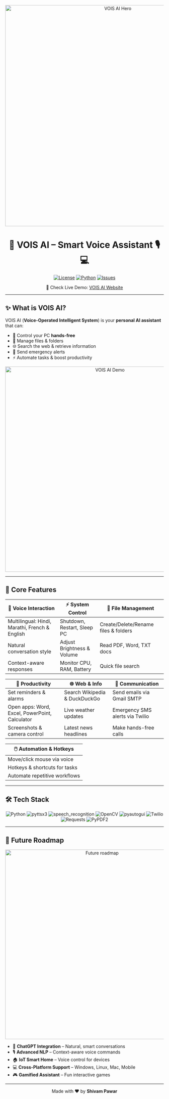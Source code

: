 <p align="center">
  <img src="images/hero.gif" alt="VOIS AI Hero" width="700"/>
</p>

<h1 align="center">🌌 VOIS AI – Smart Voice Assistant 🎙️💻</h1>

<p align="center">
  <a href="LICENSE"><img src="https://img.shields.io/badge/License-MIT-blue?style=for-the-badge" alt="License"></a>
  <a href="https://www.python.org/"><img src="https://img.shields.io/badge/Python-3.11-blue?logo=python&style=for-the-badge" alt="Python"></a>
  <a href="https://github.com/YourUsername/VOIS-Website/issues"><img src="https://img.shields.io/badge/Issues-Open-red?style=for-the-badge" alt="Issues"></a>
</p>

<p align="center">
  🚀 Check Live Demo: <a href="https://vois-website.vercel.app/">VOIS AI Website</a>
</p>

---

## ✨ What is VOIS AI?

VOIS AI (**Voice-Operated Intelligent System**) is your **personal AI assistant** that can:

- 🎯 Control your PC **hands-free**
- 📂 Manage files & folders
- 🌐 Search the web & retrieve information
- 📡 Send emergency alerts
- ⚡ Automate tasks & boost productivity  

<p align="center">
  <img src="images/demo.gif" alt="VOIS AI Demo" width="650"/>
</p>

---

## 🚀 Core Features

<div align="center">

| 🎤 Voice Interaction | ⚡ System Control | 📂 File Management |
|--------------------|----------------|----------------|
| Multilingual: Hindi, Marathi, French & English | Shutdown, Restart, Sleep PC | Create/Delete/Rename files & folders |
| Natural conversation style | Adjust Brightness & Volume | Read PDF, Word, TXT docs |
| Context-aware responses | Monitor CPU, RAM, Battery | Quick file search |

| 📅 Productivity | 🌐 Web & Info | 📡 Communication |
|----------------|---------------|----------------|
| Set reminders & alarms | Search Wikipedia & DuckDuckGo | Send emails via Gmail SMTP |
| Open apps: Word, Excel, PowerPoint, Calculator | Live weather updates | Emergency SMS alerts via Twilio |
| Screenshots & camera control | Latest news headlines | Make hands-free calls |

| 🖱️ Automation & Hotkeys |
|--------------------------|
| Move/click mouse via voice |
| Hotkeys & shortcuts for tasks |
| Automate repetitive workflows |

</div>

---

## 🛠 Tech Stack

<p align="center">
  <img src="https://img.shields.io/badge/Python-3.11-blue?style=for-the-badge&logo=python" alt="Python">
  <img src="https://img.shields.io/badge/pyttsx3-orange?style=for-the-badge" alt="pyttsx3">
  <img src="https://img.shields.io/badge/speech_recognition-red?style=for-the-badge" alt="speech_recognition">
  <img src="https://img.shields.io/badge/OpenCV-blue?style=for-the-badge" alt="OpenCV">
  <img src="https://img.shields.io/badge/pyautogui-green?style=for-the-badge" alt="pyautogui">
  <img src="https://img.shields.io/badge/Twilio-purple?style=for-the-badge" alt="Twilio">
  <img src="https://img.shields.io/badge/requests-yellow?style=for-the-badge" alt="Requests">
  <img src="https://img.shields.io/badge/PyPDF2-lightgrey?style=for-the-badge" alt="PyPDF2">
</p>

---

## 🎯 Future Roadmap

<div align="center">
  <img src="images/future.gif" alt="Future roadmap" width="600"/>
</div>

- 🤖 **ChatGPT Integration** – Natural, smart conversations
- 🎙️ **Advanced NLP** – Context-aware voice commands
- 🏠 **IoT Smart Home** – Voice control for devices
- 💻 **Cross-Platform Support** – Windows, Linux, Mac, Mobile
- 🎮 **Gamified Assistant** – Fun interactive games


---

<p align="center">
  Made with ❤️ by <b>Shivam Pawar</b>
</p>

